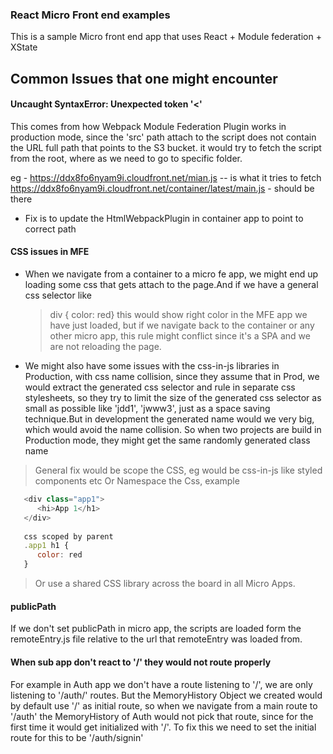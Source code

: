 ### React Micro Front end examples

This is a sample Micro front end app that uses React + Module federation + XState

## Common Issues that one might encounter

#### Uncaught SyntaxError: Unexpected token '<'
This comes from how Webpack Module Federation Plugin works in production mode, since the 'src' path attach to the script does not contain the URL full path that points to the S3 bucket. it would try to fetch the script from the root, where as we need to go to specific folder.
> <script src="main.c390045ea51a9c0e8b3e.js"></script>
eg - https://ddx8fo6nyam9i.cloudfront.net/mian.js -- is what it tries to fetch
   https://ddx8fo6nyam9i.cloudfront.net/container/latest/main.js - should be there

- Fix is to update the HtmlWebpackPlugin in container app to point to correct path

#### CSS issues in MFE

- When we navigate from a container to a micro fe app, we might end up loading some css that gets attach to the page.And if we have a general css selector like 
  > div { color: red}
this would show right color in the MFE app we have just loaded, but if we navigate back to the container or any other micro app, this rule might conflict since it's a SPA and we are not reloading the page.
- We might also have some issues with the css-in-js libraries in Production, with css name collision, since they assume that in Prod, we would extract the generated css selector and rule in separate css stylesheets, so they try to limit the size of the generated css selector as small as possible like 'jdd1', 'jwww3', just as a space saving technique.But in development the generated name would we very big, which would avoid the name collision. So when two projects are build in Production mode, they might get the same randomly generated class name

> General fix would be scope the CSS, eg would be css-in-js like styled components etc
> Or Namespace the Css, example 
```js
   <div class="app1">
      <hi>App 1</h1>
   </div>
   
   css scoped by parent
   .app1 h1 {
      color: red
   }
```
> Or use a shared CSS library across the board in all Micro Apps.

#### publicPath
If we don't set publicPath in micro app, the scripts are loaded form the remoteEntry.js file relative to the url that remoteEntry was loaded from.

#### When sub app don't react to '/' they would not route properly
For example in Auth app we don't have a route listening to '/', we are only listening to '/auth/' routes. But the MemoryHistory Object we created would by default use '/' as initial route, so when we navigate from a main route to '/auth' the MemoryHistory of Auth would not pick that route, since for the first time it would get initialized with '/'. To fix this we need to set the initial route for this to be '/auth/signin'